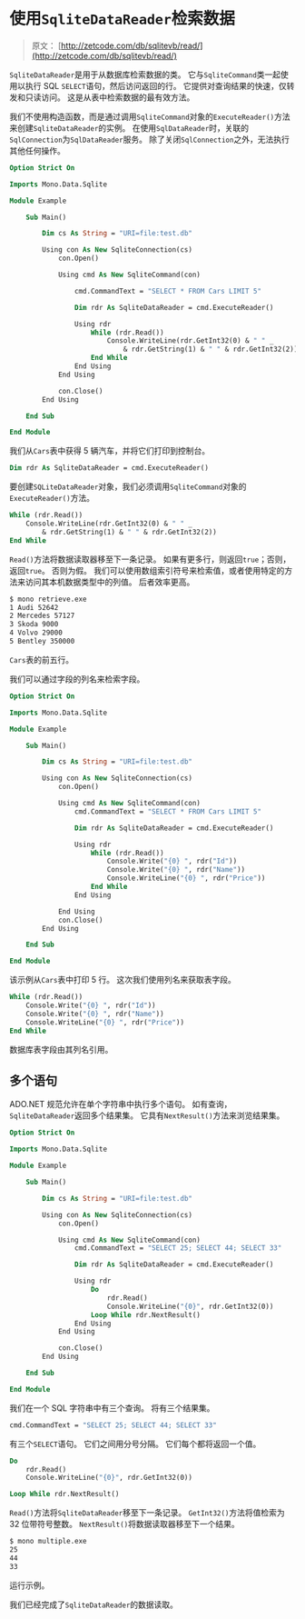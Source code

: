# 使用`SqliteDataReader`检索数据

> 原文： [http://zetcode.com/db/sqlitevb/read/](http://zetcode.com/db/sqlitevb/read/)

`SqliteDataReader`是用于从数据库检索数据的类。 它与`SqliteCommand`类一起使用以执行 SQL `SELECT`语句，然后访问返回的行。 它提供对查询结果的快速，仅转发和只读访问。 这是从表中检索数据的最有效方法。

我们不使用构造函数，而是通过调用`SqliteCommand`对象的`ExecuteReader()`方法来创建`SqliteDataReader`的实例。 在使用`SqlDataReader`时，关联的`SqlConnection`为`SqlDataReader`服务。 除了关闭`SqlConnection`之外，无法执行其他任何操作。

```vb
Option Strict On

Imports Mono.Data.Sqlite

Module Example

    Sub Main()

        Dim cs As String = "URI=file:test.db"

        Using con As New SqliteConnection(cs)        
            con.Open()

            Using cmd As New SqliteCommand(con)

                cmd.CommandText = "SELECT * FROM Cars LIMIT 5"

                Dim rdr As SqliteDataReader = cmd.ExecuteReader()

                Using rdr                
                    While (rdr.Read())
                        Console.WriteLine(rdr.GetInt32(0) & " " _ 
                            & rdr.GetString(1) & " " & rdr.GetInt32(2))
                    End While         
                End Using        
            End Using

            con.Close()
        End Using

    End Sub

End Module

```

我们从`Cars`表中获得 5 辆汽车，并将它们打印到控制台。

```vb
Dim rdr As SqliteDataReader = cmd.ExecuteReader()

```

要创建`SQLiteDataReader`对象，我们必须调用`SqliteCommand`对象的`ExecuteReader()`方法。

```vb
While (rdr.Read())
    Console.WriteLine(rdr.GetInt32(0) & " " _ 
        & rdr.GetString(1) & " " & rdr.GetInt32(2))
End While

```

`Read()`方法将数据读取器移至下一条记录。 如果有更多行，则返回`true`；否则，返回`true`。 否则为假。 我们可以使用数组索引符号来检索值，或者使用特定的方法来访问其本机数据类型中的列值。 后者效率更高。

```vb
$ mono retrieve.exe 
1 Audi 52642
2 Mercedes 57127
3 Skoda 9000
4 Volvo 29000
5 Bentley 350000

```

`Cars`表的前五行。

我们可以通过字段的列名来检索字段。

```vb
Option Strict On

Imports Mono.Data.Sqlite

Module Example

    Sub Main()

        Dim cs As String = "URI=file:test.db"

        Using con As New SqliteConnection(cs)        
            con.Open()

            Using cmd As New SqliteCommand(con)
                cmd.CommandText = "SELECT * FROM Cars LIMIT 5"

                Dim rdr As SqliteDataReader = cmd.ExecuteReader()

                Using rdr
                    While (rdr.Read())
                        Console.Write("{0} ", rdr("Id"))
                        Console.Write("{0} ", rdr("Name"))
                        Console.WriteLine("{0} ", rdr("Price"))
                    End While         
                End Using

            End Using
            con.Close()
        End Using

    End Sub

End Module

```

该示例从`Cars`表中打印 5 行。 这次我们使用列名来获取表字段。

```vb
While (rdr.Read())
    Console.Write("{0} ", rdr("Id"))
    Console.Write("{0} ", rdr("Name"))
    Console.WriteLine("{0} ", rdr("Price"))
End While

```

数据库表字段由其列名引用。

## 多个语句

ADO.NET 规范允许在单个字符串中执行多个语句。 如有查询，`SqliteDataReader`返回多个结果集。 它具有`NextResult()`方法来浏览结果集。

```vb
Option Strict On

Imports Mono.Data.Sqlite

Module Example

    Sub Main()

        Dim cs As String = "URI=file:test.db"

        Using con As New SqliteConnection(cs)       
            con.Open()

            Using cmd As New SqliteCommand(con)
                cmd.CommandText = "SELECT 25; SELECT 44; SELECT 33"

                Dim rdr As SqliteDataReader = cmd.ExecuteReader()

                Using rdr                
                    Do                    
                        rdr.Read()
                        Console.WriteLine("{0}", rdr.GetInt32(0))
                    Loop While rdr.NextResult()         
                End Using      
            End Using

            con.Close()
        End Using

    End Sub

End Module

```

我们在一个 SQL 字符串中有三个查询。 将有三个结果集。

```vb
cmd.CommandText = "SELECT 25; SELECT 44; SELECT 33"

```

有三个`SELECT`语句。 它们之间用分号分隔。 它们每个都将返回一个值。

```vb
Do                    
    rdr.Read()
    Console.WriteLine("{0}", rdr.GetInt32(0))

Loop While rdr.NextResult()

```

`Read()`方法将`SqliteDataReader`移至下一条记录。 `GetInt32()`方法将值检索为 32 位带符号整数。 `NextResult()`将数据读取器移至下一个结果。

```vb
$ mono multiple.exe 
25
44
33

```

运行示例。

我们已经完成了`SqliteDataReader`的数据读取。